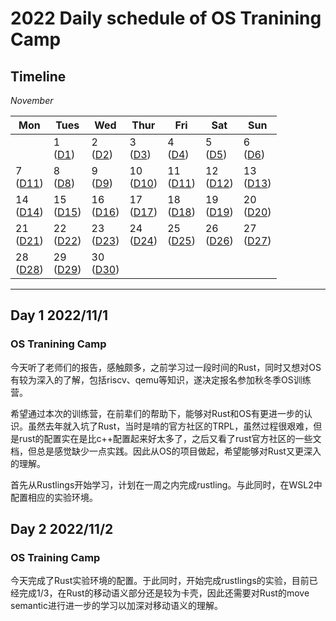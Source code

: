 # 2022 Daily schedule of OS Tranining Camp

## Timeline

*November*

| Mon               | Tues              | Wed                          | Thur                         | Fri                          | Sat               | Sun               |
| ----------------- | ----------------- | ---------------------------- | ---------------------------- | ---------------------------- | ----------------- | ----------------- |
|                   | 1 <br> ([D1](#day-1-2022111)) | 2 <br> ([D2](#day-2-2022112)) | 3 <br> ([D3](#day-3-2022113)) | 4 <br> ([D4](#day-4-2022114)) | 5 <br> ([D5](#day-5-2022115)) | 6 <br> ([D6](#day-6-2022116)) |
|7 <br> ([D11](#day-7-2022117)) | 8 <br> ([D8](#day-8-2022118))       | 9 <br> ([D9](#day-9-2022119))            | 10 <br> ([D10](#day-10-20221110))         | 11  <br>  ([D11](#day-11-20221111))             | 12      <br>    ([D12](#day-12-20221112))       | 13    <br>    ([D13](#day-13-20221113))             |
|14         <br>    ([D14](#day-14-20221114))        | 15        <br>    ([D15](#day-15-20221115))                    | 16    <br>     ([D16](#day-16-20221116))                      | 17    <br>      ([D17](#day-17-20221117))       |18    <br>    ([D18](#day-18-20221118))            | 19   <br>     ([D19](#day-19-20221119))            | 20   <br>    ([D20](#day-20-20221120))            |
|21       <br>    ([D21](#day-21-20221121))         | 22     <br>    ([D22](#day-22-20221122))                         | 23     <br>    ([D23](#day-23-20221123))                         | 24    <br>    ([D24](#day-24-20221124))                        | 25      <br>    ([D25](#day-25-20221125))             | 26         <br>    ([D26](#day-26-20221126))           | 27         <br>    ([D27](#day-27-20221127))           |
|28       <br>    ([D28](#day-28-20221128))           | 29         <br>    ([D29](#day-29-2022729))                    | 30        <br>    ([D30](#day-30-20221130))                     | 

------

## Day 1 2022/11/1

### OS Tranining Camp

今天听了老师们的报告，感触颇多，之前学习过一段时间的Rust，同时又想对OS有较为深入的了解，包括riscv、qemu等知识，遂决定报名参加秋冬季OS训练营。

希望通过本次的训练营，在前辈们的帮助下，能够对Rust和OS有更进一步的认识。虽然去年就入坑了Rust，当时是啃的官方社区的TRPL，虽然过程很艰难，但是rust的配置实在是比c++配置起来好太多了，之后又看了rust官方社区的一些文档，但总是感觉缺少一点实践。因此从OS的项目做起，希望能够对Rust又更深入的理解。

首先从Rustlings开始学习，计划在一周之内完成rustling。与此同时，在WSL2中配置相应的实验环境。

## Day 2 2022/11/2

### OS Training Camp

今天完成了Rust实验环境的配置。于此同时，开始完成rustlings的实验，目前已经完成1/3，在Rust的移动语义部分还是较为卡壳，因此还需要对Rust的move semantic进行进一步的学习以加深对移动语义的理解。

